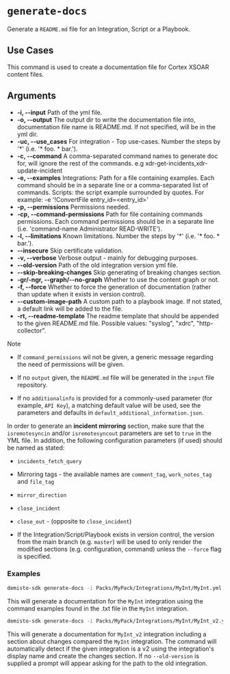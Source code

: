 # `generate-docs`

Generate a `README.md` file for an Integration, Script or a Playbook.

## Use Cases

This command is used to create a documentation file for Cortex XSOAR content files.

## Arguments

* **-i, --input**
Path of the yml file.
* **-o, --output**
The output dir to write the documentation file into, documentation file name is README.md. If not specified, will be in the yml dir.
* **-uc, --use_cases**
For integration - Top use-cases. Number the steps by '*' (i.e. '\* foo. * bar.').
* **-c, --command**
A comma-separated command names to generate doc for, will ignore the rest of the commands. e.g xdr-get-incidents,xdr-update-incident
* **-e, --examples**
Integrations: Path for a file containing examples. Each command should be in a separate line or a comma-separated list of commands.
Scripts: the script example surrounded by quotes. For example: -e '!ConvertFile entry_id=<entry_id>'
* **-p, --permissions**
Permissions needed.
* **-cp, --command-permissions**
Path for file containing commands permissions. Each command permissions should be in a separate line (i.e. 'command-name Administrator READ-WRITE').
* **-l, --limitations**
Known limitations. Number the steps by '*' (i.e. '\* foo. * bar.').
* **--insecure**
Skip certificate validation.
* **-v, --verbose**
Verbose output - mainly for debugging purposes.
* **--old-version**
Path of the old integration version yml file.
* **--skip-breaking-changes**
Skip generating of breaking changes section.
* **-gr/-ngr, --graph/--no-graph**
Whether to use the content graph or not.
* **-f, --force**
Whether to force the generation of documentation (rather than update when it exists in version control).
* **--custom-image-path**
A custom path to a playbook image. If not stated, a default link will be added to the file.
* **-rt, --readme-template**
The readme template that should be appended to the given README.md file. Possible values: "syslog", "xdrc", "http-collector".

> [!NOTE]
>
> * If `command_permissions` wil not be given, a generic message regarding the need of permissions will be given.
>
> * If no `output` given, the `README.md` file will be generated in the `input` file repository.
>
> * If no `additionalinfo` is provided for a commonly-used parameter (for example, `API Key`), a matching default value
  will be used, see the parameters and defaults in `default_additional_information.json`.
>
> In order to generate an **incident mirroring** section, make sure that the `isremotesyncin` and/or `isremotesyncout` parameters are set to `true` in the YML file. In addition, the following configuration parameters (if used) should be named as stated:
>
> * `incidents_fetch_query`
> * Mirroring tags - the available names are `comment_tag`, `work_notes_tag` and `file_tag`
> * `mirror_direction`
> * `close_incident`
> * `close_out` - (opposite to `close_incident`)
>
> * If the Integration/Script/Playbook exists in version control, the version from the main branch (e.g. `master`) will be used to only render the modified sections (e.g. configuration, command) unless the `--force` flag is specified.

### Examples

```bash
demisto-sdk generate-docs -i Packs/MyPack/Integrations/MyInt/MyInt.yml -e Packs/MyPack/Integrations/MyInt/command_example.txt
```

This will generate a documentation for the `MyInt` integration using the command examples found in the .txt file in the `MyInt` integration.

```bash
demisto-sdk generate-docs -i Packs/MyPack/Integrations/MyInt/MyInt_v2.yml --old-version Packs/MyPack/Integrations/MyInt/MyInt.yml
```

This will generate a documentation for `MyInt_v2` integration including a section about changes compared the `MyInt` integration.
The command will automatically detect if the given integration is a v2 using the integration's display name and create the changes section.
If no `--old-version` is supplied a prompt will appear asking for the path to the old integration.
